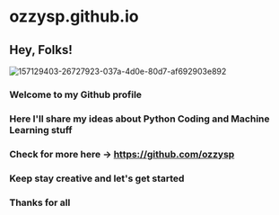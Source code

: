 # ozzysp.github.io
## Hey, Folks!
![157129403-26727923-037a-4d0e-80d7-af692903e892](https://user-images.githubusercontent.com/48163195/157946983-25549926-69e1-4aae-be4b-fe949fa9d583.gif)

### Welcome to my Github profile
### Here I'll share my ideas about Python Coding and Machine Learning stuff
### Check for more here -> https://github.com/ozzysp
### Keep stay creative and let's get started
### Thanks for all
